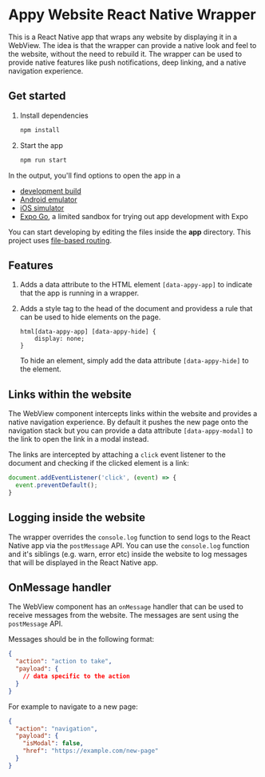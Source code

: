 # Appy Website React Native Wrapper

This is a React Native app that wraps any website by displaying it in a WebView. 
The idea is that the wrapper can provide a native look and feel to the website, 
without the need to rebuild it. The wrapper can be used to provide native features
like push notifications, deep linking, and a native navigation experience.

## Get started

1. Install dependencies

   ```bash
   npm install
   ```

2. Start the app

   ```bash
   npm run start
   ```

In the output, you'll find options to open the app in a

- [development build](https://docs.expo.dev/develop/development-builds/introduction/)
- [Android emulator](https://docs.expo.dev/workflow/android-studio-emulator/)
- [iOS simulator](https://docs.expo.dev/workflow/ios-simulator/)
- [Expo Go](https://expo.dev/go), a limited sandbox for trying out app development with Expo

You can start developing by editing the files inside the **app** directory. 
This project uses [file-based routing](https://docs.expo.dev/router/introduction).

## Features

1. Adds a data attribute to the HTML element `[data-appy-app]` to indicate that 
   the app is running in a wrapper.
2. Adds a style tag to the head of the document and providess a rule that can be
   used to hide elements on the page.

   ```
   html[data-appy-app] [data-appy-hide] {
       display: none;
   }
   ```

   To hide an element, simply add the data attribute `[data-appy-hide]` to the element.

## Links within the website
The WebView component intercepts links within the website and provides a
native navigation experience. By default it pushes the new page onto the
navigation stack but you can provide a data attribute `[data-appy-modal]` to 
the link to open the link in a modal instead.

The links are intercepted by attaching a `click` event listener to the document
and checking if the clicked element is a link:

```javascript
document.addEventListener('click', (event) => {
  event.preventDefault();
}
```

## Logging inside the website

The wrapper overrides the `console.log` function to send logs to the React Native app
via the `postMessage` API. You can use the `console.log` function and it's siblings 
(e.g. warn, error etc) inside the website to log messages that will be displayed 
in the React Native app.

## OnMessage handler
The WebView component has an `onMessage` handler that can be used to
receive messages from the website. The messages are sent using the `postMessage` API.

Messages should be in the following format:

```json
{
  "action": "action to take",
  "payload": {
    // data specific to the action
  }
}
```

For example to navigate to a new page:

```json
{
  "action": "navigation",
  "payload": {
    "isModal": false,
    "href": "https://example.com/new-page"
  }
}
```
